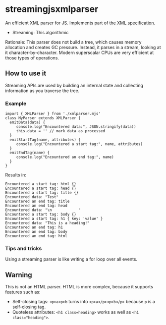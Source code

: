 # streamingjsxmlparser
An efficient XML parser for JS. Implements part of [the XML specification.](https://www.w3.org/TR/xml/)

* Streaming: This algorithmic 

Rationale: This parser does not build a tree, which causes memory allocation and creates GC pressure. Instead, it parses in a stream, looking at it character-by-character. Modern superscalar CPUs are very efficient at those types of operations.


## How to use it

Streaming APIs are used by building an internal state and collecting information as you traverse the tree.

### Example

```
import { XMLParser } from './xmlparser.mjs'
class MyParser extends XMLParser {
  emitData(data) {
     console.log("Encountered data:", JSON.stringify(data))
     this.data = '' // mark data as processed
  }
  emitStartTag(name, attributes) {
     console.log("Encountered a start tag:", name, attributes)
  }
  emitEndTag(name) {
     console.log("Encountered an end tag:", name)
  }
}
```

Results in:

```
Encountered a start tag: html {}
Encountered a start tag: head {}
Encountered a start tag: title {}
Encountered data: "Test"
Encountered an end tag: title
Encountered an end tag: head
Encountered data: "\n            "
Encountered a start tag: body {}
Encountered a start tag: h1 { key: 'value' }
Encountered data: "This is a heading!"
Encountered an end tag: h1
Encountered an end tag: body
Encountered an end tag: html
```

### Tips and tricks

Using a streaming parser is like writing a for loop over all events. 

## Warning

This is not an HTML parser. HTML is more complex, because it supports features such as:

 - Self-closing tags: `<p>a<p>b` turns into `<p>a</p><p>b</p>` because `p` is a self-closing tag.
 - Quoteless attributes: `<h1 class=heading>` works as well as `<h1 class="heading">`.

